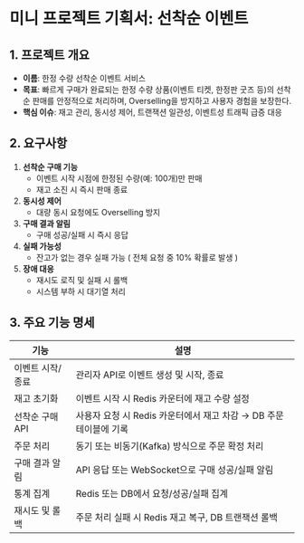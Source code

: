 # 미니 프로젝트 기획서: 선착순 이벤트

## 1. 프로젝트 개요
- **이름**: 한정 수량 선착순 이벤트 서비스
- **목표**: 빠르게 구매가 완료되는 한정 수량 상품(이벤트 티켓, 한정판 굿즈 등)의 선착순 판매를 안정적으로 처리하며, Overselling을 방지하고 사용자 경험을 보장한다.
- **핵심 이슈**: 재고 관리, 동시성 제어, 트랜잭션 일관성, 이벤트성 트래픽 급증 대응

## 2. 요구사항
1. **선착순 구매 기능**
   - 이벤트 시작 시점에 한정된 수량(예: 100개)만 판매
   - 재고 소진 시 즉시 판매 종료
2. **동시성 제어**
   - 대량 동시 요청에도 Overselling 방지
3. **구매 결과 알림**
   - 구매 성공/실패 시 즉시 응답
4. **실패 가능성**
   - 잔고가 없는 경우 실패 가능 ( 전체 요청 중 10% 확률로 발생 )
5. **장애 대응**
   - 재시도 로직 및 실패 시 롤백
   - 시스템 부하 시 대기열 처리

## 3. 주요 기능 명세
| 기능                  | 설명                                                                 |
|---------------------|--------------------------------------------------------------------|
| 이벤트 시작/종료       | 관리자 API로 이벤트 생성 및 시작, 종료                                |
| 재고 초기화            | 이벤트 시작 시 Redis 카운터에 재고 수량 설정                           |
| 선착순 구매 API        | 사용자 요청 시 Redis 카운터에서 재고 차감 → DB 주문 테이블에 기록       |
| 주문 처리             | 동기 또는 비동기(Kafka) 방식으로 주문 확정 처리                         |
| 구매 결과 알림         | API 응답 또는 WebSocket으로 구매 성공/실패 알림                        |
| 통계 집계             | Redis 또는 DB에서 요청/성공/실패 집계                                 |
| 재시도 및 롤백         | 주문 처리 실패 시 Redis 재고 복구, DB 트랜잭션 롤백                      |


